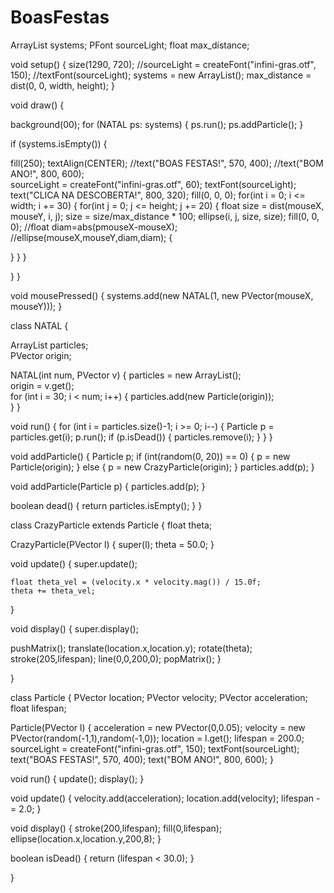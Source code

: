 # BoasFestas
ArrayList<NATAL> systems;
PFont sourceLight;
float max_distance;

void setup() {
  size(1290, 720);
 //sourceLight = createFont("infini-gras.otf", 150);
  //textFont(sourceLight);
  systems = new ArrayList<NATAL>();
  max_distance = dist(0, 0, width, height);
}

void draw() {
 
  background(00);
  for (NATAL ps: systems) {
    ps.run();
    ps.addParticle();
  }
  
  
  if (systems.isEmpty()) {
    
   fill(250);
    textAlign(CENTER);
    //text("BOAS FESTAS!", 570, 400);
    //text("BOM ANO!", 800, 600);\
     sourceLight = createFont("infini-gras.otf", 60);
       textFont(sourceLight);
    text("CLICA NA DESCOBERTA!", 800, 320);
    fill(0, 0, 0);
    for(int i = 0; i <= width; i += 30) {
    for(int j = 0; j <= height; j += 20) {
      float size = dist(mouseX, mouseY, i, j);
      size = size/max_distance * 100;
   ellipse(i, j, size, size);
    fill(0, 0, 0);
 //float diam=abs(pmouseX-mouseX);
 //ellipse(mouseX,mouseY,diam,diam); 
  {
      
 }
    }
  }
    
  }
}

void mousePressed() {
  systems.add(new NATAL(1, new PVector(mouseX, mouseY)));
}





class NATAL {

  ArrayList<Particle> particles;    
  PVector origin;                   

  NATAL(int num, PVector v) {
    particles = new ArrayList<Particle>();   
    origin = v.get();                       
    for (int i = 30; i < num; i++) {
      particles.add(new Particle(origin));    
    }
  }


  void run() {
    for (int i = particles.size()-1; i >= 0; i--) {
      Particle p = particles.get(i);
      p.run();
      if (p.isDead()) {
        particles.remove(i);
      }
    }
  }

  void addParticle() {
    Particle p;
    if (int(random(0, 20)) == 0) {
      p = new Particle(origin);
    } 
    else {
      p = new CrazyParticle(origin);
    }
    particles.add(p);
  }

  void addParticle(Particle p) {
    particles.add(p);
  }

  boolean dead() {
    return particles.isEmpty();
  }
}


class CrazyParticle extends Particle {
  float theta;

  CrazyParticle(PVector l) {
    super(l);
    theta = 50.0;
  }



  void update() {
    super.update();

    float theta_vel = (velocity.x * velocity.mag()) / 15.0f;
    theta += theta_vel;
  }

  void display() {
    super.display();


  pushMatrix();
    translate(location.x,location.y);
    rotate(theta);
    stroke(205,lifespan);
    line(0,0,200,0);
    popMatrix();
  }

}


class Particle {
  PVector location;
  PVector velocity;
  PVector acceleration;
  float lifespan;

  Particle(PVector l) {
    acceleration = new PVector(0,0.05);
    velocity = new PVector(random(-1,1),random(-1,0));
    location = l.get();
    lifespan = 200.0;
     sourceLight = createFont("infini-gras.otf", 150);
       textFont(sourceLight);
      text("BOAS FESTAS!", 570, 400);
    text("BOM ANO!", 800, 600);
  }

  void run() {
    update();
    display();
  }

  void update() {
    velocity.add(acceleration);
    location.add(velocity);
    lifespan -= 2.0;
  }
  
  void display() {
    stroke(200,lifespan);
    fill(0,lifespan);
    ellipse(location.x,location.y,200,8);
  }

  boolean isDead() {
    return (lifespan < 30.0);
  }

}

